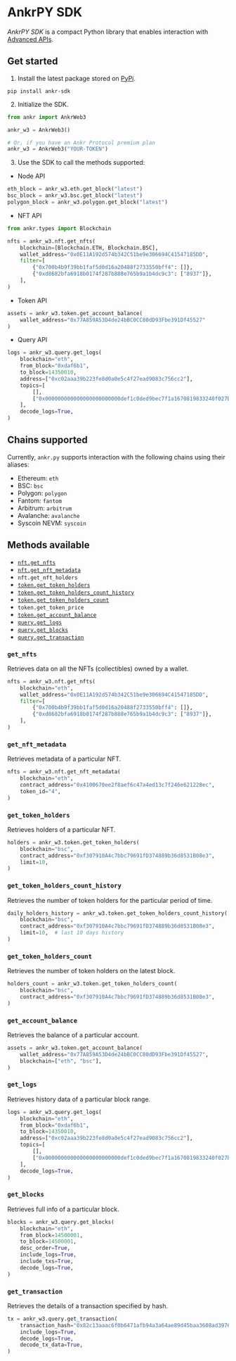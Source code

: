 # AnkrPY SDK

_AnkrPY SDK_ is a compact Python library that enables interaction with [Advanced APIs](/advanced-api/overview/).

## Get started

1. Install the latest package stored on [PyPi](https://pypi.org/project/ankr-sdk/).

```shell
pip install ankr-sdk
```

2. Initialize the SDK.

```python
from ankr import AnkrWeb3

ankr_w3 = AnkrWeb3()

# Or, if you have an Ankr Protocol premium plan
ankr_w3 = AnkrWeb3("YOUR-TOKEN")
   ```

3. Use the SDK to call the methods supported:
  * Node API

```python
eth_block = ankr_w3.eth.get_block("latest")
bsc_block = ankr_w3.bsc.get_block("latest")
polygon_block = ankr_w3.polygon.get_block("latest")
```
  * NFT API

```python
from ankr.types import Blockchain

nfts = ankr_w3.nft.get_nfts(
    blockchain=[Blockchain.ETH, Blockchain.BSC],
    wallet_address="0x0E11A192d574b342C51be9e306694C41547185DD",
    filter=[
        {"0x700b4b9f39bb1faf5d0d16a20488f2733550bff4": []},
        {"0xd8682bfa6918b0174f287b888e765b9a1b4dc9c3": ["8937"]},
    ],
)
```

  * Token API

```python
assets = ankr_w3.token.get_account_balance(
    wallet_address="0x77A859A53D4de24bBC0CC80dD93Fbe391Df45527"
)
```

  * Query API

```python
logs = ankr_w3.query.get_logs(
    blockchain="eth",
    from_block="0xdaf6b1",
    to_block=14350010,
    address=["0xc02aaa39b223fe8d0a0e5c4f27ead9083c756cc2"],
    topics=[
        [],
        ["0x000000000000000000000000def1c0ded9bec7f1a1670819833240f027b25eff"],
    ],
    decode_logs=True,
)
```

## Chains supported

Currently, `ankr.py` supports interaction with the following chains using their aliases:

  * Ethereum: `eth`
  * BSC: `bsc`
  * Polygon: `polygon`
  * Fantom: `fantom`
  * Arbitrum: `arbitrum`
  * Avalanche: `avalanche`
  * Syscoin NEVM: `syscoin`

## Methods available

  * [`nft.get_nfts`](/advanced-api/python-sdk/#get_nfts)
  * [`nft.get_nft_metadata`](/advanced-api/python-sdk/#get_nft_metadata)
  * `nft.get_nft_holders`
  * [`token.get_token_holders`](/advanced-api/python-sdk/#get_token_holders)
  * [`token.get_token_holders_count_history`](/advanced-api/python-sdk/#get_token_holders_count_history)
  * [`token.get_token_holders_count`](/advanced-api/python-sdk/#get_token_holders_count)
  * `token.get_token_price`
  * [`token.get_account_balance`](/advanced-api/python-sdk/#get_account_balance)
  * [`query.get_logs`](/advanced-api/python-sdk/#get_logs)
  * [`query.get_blocks`](/advanced-api/python-sdk/#get_blocks)
  * [`query.get_transaction`](/advanced-api/python-sdk/#get_transaction)

### `get_nfts`

Retrieves data on all the NFTs (collectibles) owned by a wallet.

```python
nfts = ankr_w3.nft.get_nfts(
    blockchain="eth",
    wallet_address="0x0E11A192d574b342C51be9e306694C41547185DD",
    filter=[
        {"0x700b4b9f39bb1faf5d0d16a20488f2733550bff4": []},
        {"0xd8682bfa6918b0174f287b888e765b9a1b4dc9c3": ["8937"]},
    ],
)
```

### `get_nft_metadata`

Retrieves metadata of a particular NFT.

```python
nfts = ankr_w3.nft.get_nft_metadata(
    blockchain="eth",
    contract_address="0x4100670ee2f8aef6c47a4ed13c7f246e621228ec",
    token_id="4",
)
```

### `get_token_holders`

Retrieves holders of a particular NFT.

```python
holders = ankr_w3.token.get_token_holders(
    blockchain="bsc",
    contract_address="0xf307910A4c7bbc79691fD374889b36d8531B08e3",
    limit=10,
)
```

### `get_token_holders_count_history`

Retrieves the number of token holders for the particular period of time.

```python
daily_holders_history = ankr_w3.token.get_token_holders_count_history(
    blockchain="bsc",
    contract_address="0xf307910A4c7bbc79691fD374889b36d8531B08e3",
    limit=10,  # last 10 days history
)
```

### `get_token_holders_count`

Retrieves the number of token holders on the latest block.

```python
holders_count = ankr_w3.token.get_token_holders_count(
    blockchain="bsc",
    contract_address="0xf307910A4c7bbc79691fD374889b36d8531B08e3",
)
```

### `get_account_balance`

Retrieves the balance of a particular account.

```python
assets = ankr_w3.token.get_account_balance(
    wallet_address="0x77A859A53D4de24bBC0CC80dD93Fbe391Df45527",
    blockchain=["eth", "bsc"],
)
```

### `get_logs`

Retrieves history data of a particular block range.

```python
logs = ankr_w3.query.get_logs(
    blockchain="eth",
    from_block="0xdaf6b1",
    to_block=14350010,
    address=["0xc02aaa39b223fe8d0a0e5c4f27ead9083c756cc2"],
    topics=[
        [],
        ["0x000000000000000000000000def1c0ded9bec7f1a1670819833240f027b25eff"],
    ],
    decode_logs=True,
)
```

### `get_blocks`

Retrieves full info of a particular block.

```python
blocks = ankr_w3.query.get_blocks(
    blockchain="eth",
    from_block=14500001,
    to_block=14500001,
    desc_order=True,
    include_logs=True,
    include_txs=True,
    decode_logs=True,
)
```

### `get_transaction`

Retrieves the details of a transaction specified by hash.

```python
tx = ankr_w3.query.get_transaction(
    transaction_hash="0x82c13aaac6f0b6471afb94a3a64ae89d45baa3608ad397621dbb0d847f51196f",
    include_logs=True,
    decode_logs=True,
    decode_tx_data=True,
)
```
